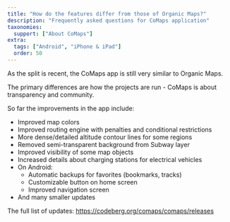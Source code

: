 ```yaml
---
title: "How do the features differ from those of Organic Maps?"
description: "Frequently asked questions for CoMaps application"
taxonomies:
  support: ["About CoMaps"]
extra:
  tags: ["Android", "iPhone & iPad"]
  order: 50
---
```


As the split is recent, the CoMaps app is still very similar to Organic Maps.

The primary differences are how the projects are run - CoMaps is about transparency and community.

So far the improvements in the app include:

- Improved map colors
- Improved routing engine with penalties and conditional restrictions
- More dense/detailed altitude contour lines for some regions
- Removed semi-transparent background from Subway layer
- Improved visibility of some map objects
- Increased details about charging stations for electrical vehicles
- On Android: 
  - Automatic backups for favorites (bookmarks, tracks)
  - Customizable button on home screen
  - Improved navigation screen
- And many smaller updates


The full list of updates:
https://codeberg.org/comaps/comaps/releases
